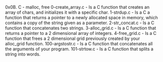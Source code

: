 0x0B. C - malloc, free
0-create_array.c - Is a C function that creates an array of chars, and initializes it with a specific char.
1-strdup.c - Is a C a function that returns a pointer to a newly allocated space in memory, which contains a copy of the string given as a parameter.
2-str_concat.c - Is a C function that concatenates two strings.
3-alloc_grid.c - Is a C function that returns a pointer to a 2 dimensional array of integers.
4-free_grid.c - Is a C function that frees a 2 dimensional grid previously created by your alloc_grid function.
100-argstostr.c - Is a C function that concatenates all the arguments of your program.
101-strtow.c - Is a C function that splits a string into words.
